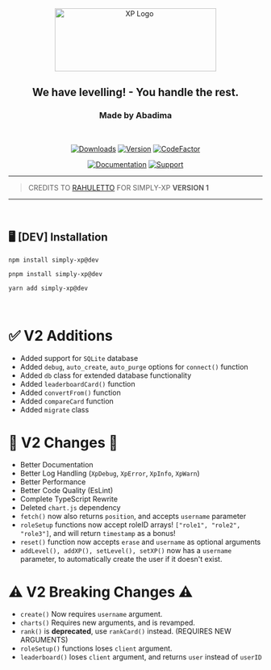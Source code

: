 <div class="Heading" style="text-align: center;">
  <img src="https://i.ibb.co/cCKJ9FS/simplyxp.png" width="320" height="125" alt="XP Logo">

<h2>We have levelling! - You handle the rest.</h2>
<h3>Made by Abadima</h3>
</div>

<br>
<div class="badges" style="text-align: center;">

[![Downloads](https://img.shields.io/npm/dt/simply-xp?style=for-the-badge)](https://www.npmjs.com/package/simply-xp)
[![Version](https://img.shields.io/npm/v/simply-xp.svg?style=for-the-badge)](https://www.npmjs.com/package/simply-xp)
[![CodeFactor](https://www.codefactor.io/repository/github/abadima/simply-xp/badge?style=for-the-badge)](https://www.codefactor.io/repository/github/abadima/simply-xp)

[![Documentation](https://img.shields.io/badge/SimplyXP-Documentation-6b46d4?style=for-the-badge)](https://simplyxp.js.org/docs/next/intro/)
[![Support](https://img.shields.io/badge/Discord-Support-5865F2?style=for-the-badge&logo=discord)](https://discord.gg/hjhnjYJNHX)
</div>

---
> CREDITS TO [RAHULETTO](https://github.com/rahuletto) FOR SIMPLY-XP **VERSION 1**
---

<br>

## 🖥️ <b>[DEV] Installation</b>

```shell
npm install simply-xp@dev
```

```shell
pnpm install simply-xp@dev
```

```shell
yarn add simply-xp@dev
```

<br>

# ✅ V2 Additions

- Added support for `SQLite` database
- Added `debug`, `auto_create`, `auto_purge` options for `connect()` function
- Added `db` class for extended database functionality
- Added `leaderboardCard()` function
- Added `convertFrom()` function
- Added `compareCard` function
- Added `migrate` class

# 🎉 V2 Changes 🎉

- Better Documentation
- Better Log Handling (`XpDebug`, `XpError`, `XpInfo`, `XpWarn`)
- Better Performance
- Better Code Quality (EsLint)
- Complete TypeScript Rewrite
- Deleted `chart.js` dependency
- `fetch()` now also returns `position`, and accepts `username` parameter
- `roleSetup` functions now accept roleID arrays! `["role1", "role2", "role3"]`, and will return `timestamp` as a bonus!
- `reset()` function now accepts `erase` and `username` as optional arguments
- `addLevel(), addXP(), setLevel(), setXP()` now has a `username` parameter, to automatically create the user if it doesn't exist. 

# ⚠️ V2 Breaking Changes ⚠️

- `create()` Now requires `username` argument.
- `charts()` Requires new arguments, and is revamped.
- `rank()` is **deprecated**, use `rankCard()` instead. (REQUIRES NEW ARGUMENTS)
- `roleSetup()` functions loses `client` argument.
- `leaderboard()` loses `client` argument, and returns `user` instead of `userID`